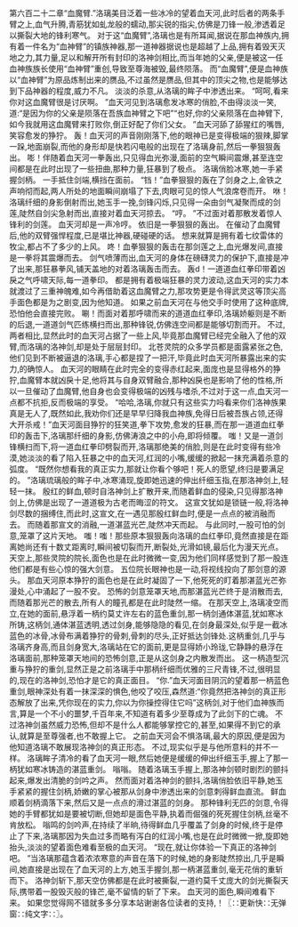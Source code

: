 第六百二十二章“血魔臂.”洛璃美目泛着一些冰冷的望着血天河,此时后者的两条手臂之上,血气升腾,青筋犹如虬龙般的蠕动,那尖锐的指尖,仿佛是刀锋一般,渗透着足以撕裂大地的锋利寒气。
对于这“血魔臂”,洛璃也是有所耳闻,据说在那血神族内,拥有着一件名为“血神臂”的镇族神器,那一道神器据说也是超越了上品,拥有着毁天灭地之力,其力量,足以和解开所有封印的洛神剑相比,而当年她的父亲,便是被这一任血神族族长使用“血神臂”重创,导致至尊海被毁,最终陨落。
而“血魔臂”,便是血神族以“血神臂”为原品炼制出来的赝品,不过虽然是赝品,但其中的顶尖之物,也是能够达到下品神器的程度,威力不凡。
淡淡的杀意,从洛璃的眸子中渗透出来。
“呵呵,看来你对这血魔臂很是讨厌啊。
”血天河见到洛璃愈发冰寒的俏脸,不由得淡淡一笑,道:“是因为你的父亲是陨落在吾族血神臂之下吧”“也好,你的父亲陨落在血神臂下,如今我就用这血魔臂来打败你,倒正好配了你们父女。
”血天河舔了舔猩红的嘴唇,笑容愈发的狰狞。
轰！血天河的声音刚刚落下,他的眼神已是变得极端的狠辣,脚掌一跺,地面崩裂,而他的身形却是快若闪电般的出现在了洛璃身前,然后一拳狠狠轰出。
嘭！伴随着血天河一拳轰出,只见得血光弥漫,面前的空气瞬间震爆,甚至连空间都是在此时出现了一些扭曲,那种力量,狂暴到了极点。
洛璃俏脸冰寒,她一手紧握剑柄。
一手抵住剑端,横挡在面前。
“铛！”血拳狠狠的轰在了剑身之上,金铁之声响彻而起,两人所处的地面瞬间崩塌了下去,肉眼可见的惊人气浪席卷而开。
咻！洛璃纤细的身影倒射而出,她玉手一挽,剑锋闪烁,只见得一朵由剑气凝聚而成的剑莲,陡然自剑尖急射而出,直接对着血天河掠去。
“哼。
”不过面对着那散发着惊人锋利的剑莲。
血天河却是一声冷哼。
依旧是一拳狠狠的轰出。
在催动了血魔臂后,他的双臂强悍程度,已是堪比神器,硬碰硬的话。
想来就算是拥有着七纹雷体的牧尘,都占不了多少的上风。
咚！血拳狠狠的轰击在那剑莲之上,血光爆发间,直接是一拳将其震爆而去。
剑气喷薄而出,血天河的身体在磅礴灵力的保护下,直接是冲了出来,那狂暴拳风,铺天盖地的对着洛璃轰击而去。
轰d！一道道血红拳印带着凶戾之气呼啸天际,每一道拳印。
都是拥有着极端狂暴的灵力波动,这血天河的实力本就渡过了三重神魄难,如今再借助着这血魔臂之力,那攻势更是令得武灵这等顶尖高手面色都是为之剧变,因为他知道。
如果之前血天河在与他交手时使用了这种底牌,恐怕他会直接完败。
唰！而面对着那呼啸而来的道道血红拳印,洛璃娇躯则是不断的后退,一道道剑气匹练横扫而出,那种锋锐,仿佛连空间都是能够切割而开。
不过,两者相比,显然此时的血天河占据了一些上风,毕竟那血魔臂已经完全融入了他的双臂,而洛璃的洛神剑,却是处于层层封印。
北苍灵院的众多学员都是面露紧张之色,他们见到不断被逼退的洛璃,手心都是捏了一把汗,毕竟此时血天河所暴露出来的实力,的确惊人。
血天河的眼睛在此时完全的变得赤红起来,面庞也是显得格外的狰狞,血魔臂本就凶戾十足,他将其与自身双臂融合,那种凶戾也是影响了他的性格,所以一旦催动了血魔臂,他自身也会变得极端的凶残与嗜杀,不过对于这一点,血天河一点都不抗拒,反而极端的享受。
“哈哈,洛璃,你就只有这些实力吗看来你们洛神族果真是无人了,既然如此,我劝你们还是早早归降我血神族,免得日后被吾族占领,还得大开杀戒！”血天河面目狰狞的狂笑道,拳下攻势,愈发的狂暴,而在那一道道血红拳印的轰击下,洛璃那纤细的身影,仿佛涛浪之中的小舟,即将倾覆。
嗤！又是一道剑锋横扫而下,将一道血红拳印劈裂而开,洛璃那绝美的俏脸,则是在此时变得有些冷漠,她淡淡的看了陷入狂暴之中的血天河,红润的小嘴,缓缓的掀起一抹充满着杀意的弧度。
“既然你想看我的真正实力,那就让你看个够吧！死人的愿望,终归是要满足的。
”洛璃琉璃般的眸子中,冰寒涌现,旋即她迅速的伸出纤细玉指,在那洛神剑上,轻轻一抹。
殷红的鲜血,顿时自洛神剑上扩散开来,而随着鲜血的侵染,只见得那洛神剑上,仿佛是出现了一道道极为古老而晦涩的符文。
这宣文犹如是锁链一般,将洛神剑尽数的捆缚住,而此时,这宣文,在一遇见那殷红鲜血时,便是一点点的被消融而去。
而随着那宣文的消融,一道湛蓝光芒,陡然冲天而起。
与此同时,一股可怕的剑意,笼罩了这片天地。
嗤！嗤！那些原本狠狠轰向洛璃的血红拳印,竟然直接是在距离她尚还有十数丈距离时,瞬间被切裂而开,断裂处,光滑如镜,最后化为漫天光点。
天空上,那些灵院的院长,面色也是在此时微微一变,因为他们同样感觉到了那一股连他们都是有些心惊的强大剑意。
五位院长眼神也是一动,将视线投向了那剑意的源头。
那血天河原本狰狞的面色也是在此时凝固了一下,他死死的盯着那湛蓝光芒弥漫处,心中涌起了一股不安。
恐怖的剑意笼罩天地,而那湛蓝光芒终于是消散而去,而随着那光芒的散去,所有人的瞳孔都是在此时陡然一缩。
在那天空上,洛璃凌空而立,在她的面前,悬浮着一柄约莫丈许左右的蓝色重剑,那一柄剑通体湛蓝,犹如寒冰所铸,这柄剑,通体湛蓝透明,透过剑身,能够隐隐的看见,在剑身最深处,似乎是一截冰蓝色的冰骨,冰骨布满着狰狞的骨刺,骨刺的尽头,正好抵达剑锋处.这柄重剑,几乎与洛璃齐身高,而且剑身宽大,洛璃站在它的面前,更是显得娇小玲珑,它静静的悬浮在洛璃面前,那种笼罩天地间的恐怖剑意,正是从这剑身之内散发而出。
这一柄造型沉重与狰狞的重剑,显然正是之前洛璃手中那柄纤细而优雅的三尺青锋,不过,很明显的,现在的洛神剑,恐怕才是它的真正面目。
“你.”血天河面目阴沉的望着那一柄蓝色重剑,眼神深处有着一抹深深的惧色,他咬了咬压,森然道:“你竟然把洛神剑的真正形态解放了出来,凭你现在的实力,你以为你操控得住它吗”这柄剑,对于他们血神族而言,算是一个不小的噩梦,千百年来,不知道有着多少至尊成为了此剑下的亡魂。
不过洛神剑虽然威力恐怖,但却不是什么人都能够掌控它的,甚至,如果得不到它的承认,就算是至尊强者,也不敢握上它。
之前血天河会不惧洛璃,最大的原因,便是因为他知道洛璃不敢展现洛神剑的真正形态。
不过,现实似乎是与他所意料的并不一样。
洛璃眸子清冷的看了血天河一眼,然后她便是缓缓的伸出纤细玉手,握上了那一柄犹如寒冰铸造的湛蓝重剑。
嗡嗡。
随着洛璃玉手握上,那洛神剑顿时剧烈的颤抖起来,爆发出清脆的剑吟之声。
然而面对着洛神剑的颤抖,洛璃俏脸依旧平静,她玉手紧紧的握住剑柄,娇嫩的掌心被那从剑身中渗透出来的剑意刺得鲜血直流。
鲜血顺着剑柄滴落下来,然后又是一点点的滑过湛蓝的剑身。
那种锋利无匹的剑意,令得她的手臂都犹如是要被切断,但她却是面色平静,执着而倔强的死死握住剑柄,丝毫不肯放松。
嗡鸣的剑吟声,在持续了半晌,待得鲜血几乎覆盖了剑身的时候,终于是停止了下来,洛璃那因为失血过多而略有泻白的红润小嘴,也是在此时微微一掀,旋即她抬头,淡淡的望着面色难看至极的血天河。
“现在,就让你体验一下真正的洛神剑吧。
”当洛璃那蕴含着浓浓寒意的声音在落下的时候,她的身影陡然掠出,几乎是瞬间,她直接是出现在了血天河的上方,她玉手握剑,那一柄湛蓝重剑,毫无花俏的重斩而下。
洛神剑斩下,那天空仿佛都是在此时被撕裂,一道约莫千丈庞大的剑光撕裂天际,携带着一股毁灭般的锋芒,毫不留情的斩了下来。
血天河的面色,瞬间难看下来。
如果您觉得网不错就多多分享本站谢谢各位读者的支持,！〖∷更新快∷无弹窗∷纯文字∷〗。
